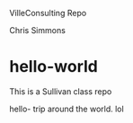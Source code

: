 VilleConsulting Repo

Chris Simmons


hello-world
===========

This is a Sullivan class repo

hello- trip around the world.  lol

